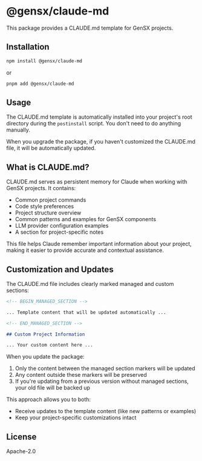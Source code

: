 # @gensx/claude-md

This package provides a CLAUDE.md template for GenSX projects.

## Installation

```bash
npm install @gensx/claude-md
```

or

```bash
pnpm add @gensx/claude-md
```

## Usage

The CLAUDE.md template is automatically installed into your project's root directory during the `postinstall` script. You don't need to do anything manually.

When you upgrade the package, if you haven't customized the CLAUDE.md file, it will be automatically updated.

## What is CLAUDE.md?

CLAUDE.md serves as persistent memory for Claude when working with GenSX projects. It contains:

- Common project commands
- Code style preferences
- Project structure overview
- Common patterns and examples for GenSX components
- LLM provider configuration examples
- A section for project-specific notes

This file helps Claude remember important information about your project, making it easier to provide accurate and contextual assistance.

## Customization and Updates

The CLAUDE.md file includes clearly marked managed and custom sections:

```md
<!-- BEGIN_MANAGED_SECTION -->

... Template content that will be updated automatically ...

<!-- END_MANAGED_SECTION -->

## Custom Project Information

... Your custom content here ...
```

When you update the package:

1. Only the content between the managed section markers will be updated
2. Any content outside these markers will be preserved
3. If you're updating from a previous version without managed sections, your old file will be backed up

This approach allows you to both:

- Receive updates to the template content (like new patterns or examples)
- Keep your project-specific customizations intact

## License

Apache-2.0
